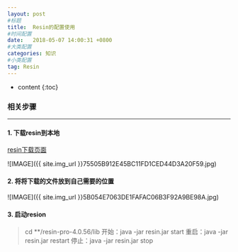 ```yaml
---
layout: post
#标题
title:  Resin的配置使用
#时间配置
date:   2018-05-07 14:00:31 +0800
#大类配置
categories: 知识
#小类配置
tag: Resin
---
```

 
* content
{:toc} 

### 相关步骤
---

#### 1. 下载resin到本地

<a href="http://caucho.com/products/resin/download/gpl#download" target="_blank">resin下载页面</a><br>

![IMAGE]({{ site.img_url }}75505B912E45BC11FD1CED44D3A20F59.jpg)

#### 2. 将将下载的文件放到自己需要的位置

![IMAGE]({{ site.img_url }}5B054E7063DE1FAFAC06B3F92A9BE98A.jpg)

#### 3. 启动resion

> cd **/resin-pro-4.0.56/lib
> 开始：java -jar resin.jar start
> 重启：java -jar resin.jar restart
> 停止：java -jar resin.jar stop